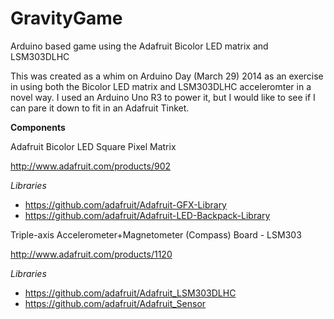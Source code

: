GravityGame
===========

Arduino based game using the Adafruit Bicolor LED matrix and LSM303DLHC

This was created as a whim on Arduino Day (March 29) 2014 as an exercise in using both the Bicolor LED matrix and LSM303DLHC acceleromter in a novel way. I used an Arduino Uno R3 to power it, but I would like to see if I can pare it down to fit in an Adafruit Tinket.

**Components**

Adafruit Bicolor LED Square Pixel Matrix

http://www.adafruit.com/products/902

_Libraries_
* https://github.com/adafruit/Adafruit-GFX-Library
* https://github.com/adafruit/Adafruit-LED-Backpack-Library


Triple-axis Accelerometer+Magnetometer (Compass) Board - LSM303

http://www.adafruit.com/products/1120

_Libraries_
* https://github.com/adafruit/Adafruit_LSM303DLHC
* https://github.com/adafruit/Adafruit_Sensor
